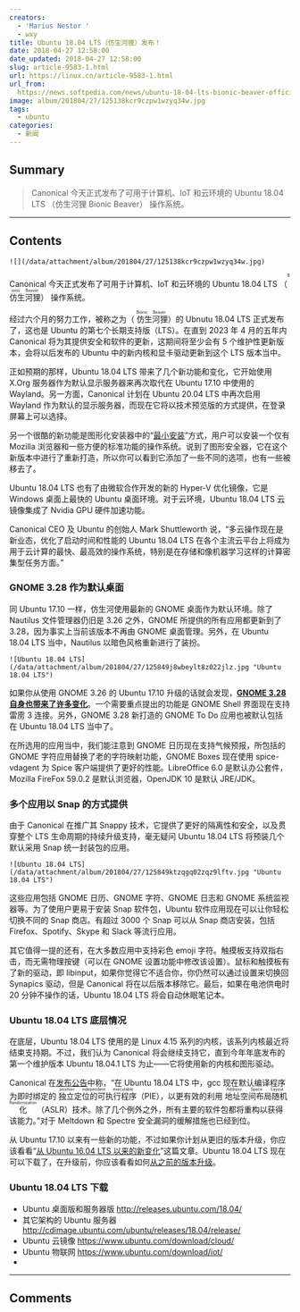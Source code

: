 ```yaml
---
creators:
  - 'Marius Nestor '
  - wxy
title: Ubuntu 18.04 LTS（仿生河狸）发布！
date: 2018-04-27 12:58:00
date_updated: 2018-04-27 12:58:00
slug: article-9583-1.html
url: https://linux.cn/article-9583-1.html
url_from: 
  https://news.softpedia.com/news/ubuntu-18-04-lts-bionic-beaver-officially-released-here-is-what-s-new-520856.shtml
image: album/201804/27/125138kcr9czpw1wzyq34w.jpg
tags:
  - ubuntu
categories:
  - 新闻
---
```


## Summary

> Canonical 今天正式发布了可用于计算机、IoT 和云环境的 Ubuntu 18.04 LTS （仿生河狸 Bionic Beaver） 操作系统。

***

<!-- more -->

## Contents

`![](/data/attachment/album/201804/27/125138kcr9czpw1wzyq34w.jpg)`

Canonical 今天正式发布了可用于计算机、IoT 和云环境的 Ubuntu 18.04 LTS （<ruby> 仿生河狸 <rp>  （ </rp> <rt>  Bionic Beaver </rt> <rp>  ） </rp></ruby>） 操作系统。

经过六个月的努力工作，被称之为（<ruby> 仿生河狸 <rp>  （ </rp> <rt>  Bionic Beaver </rt> <rp>  ） </rp></ruby>）的 Ubnutu 18.04 LTS 正式发布了，这也是 Ubuntu 的第七个长期支持版（LTS）。在直到 2023 年 4 月的五年内 Canonical 将为其提供安全和软件的更新，这期间将至少会有 5 个维护性更新版本，会将以后发布的 Ubuntu 中的新内核和显卡驱动更新到这个 LTS 版本当中。

正如预期的那样，Ubuntu 18.04 LTS 带来了几个新功能和变化，它开始使用 X.Org 服务器作为默认显示服务器来再次取代在 Ubuntu 17.10 中使用的 Wayland。另一方面，Canonical 计划在 Ubuntu 20.04 LTS 中再次启用 Wayland 作为默认的显示服务器，而现在它将以技术预览版的方式提供，在登录屏幕上可以选择。

另一个很酷的新功能是图形化安装器中的“[最小安装](https://news.softpedia.com/news/ubuntu-18-04-lts-will-let-users-choose-between-normal-and-minimal-installation-520640.shtml)”方式，用户可以安装一个仅有 Mozilla 浏览器和一些方便的标准功能的操作系统。说到了图形安全器，它在这个新版本中进行了重新打造，所以你可以看到它添加了一些不同的选项，也有一些被移去了。

Ubuntu 18.04 LTS 也有了由微软合作开发的新的 Hyper-V 优化镜像，它是 Windows 桌面上最快的 Ubuntu 桌面环境。对于云环境，Ubuntu 18.04 LTS 云镜像集成了 Nvidia GPU 硬件加速功能。

Canonical CEO 及 Ubuntu 的创始人 Mark Shuttleworth 说，“多云操作现在是新业态，优化了启动时间和性能的 Ubuntu 18.04 LTS 在各个主流云平台上将成为用于云计算的最快、最高效的操作系统，特别是在存储和像机器学习这样的计算密集型任务方面。”

### GNOME 3.28 作为默认桌面

同 Ubuntu 17.10 一样，仿生河使用最新的 GNOME 桌面作为默认环境。除了 Nautilus 文件管理器仍旧是 3.26 之外，GNOME 所提供的所有应用都更新到了 3.28，因为事实上当前该版本不再由 GNOME 桌面管理。另外，在 Ubuntu 18.04 LTS 当中，Nautilus 以暗色风格重新进行了装扮。

`![Ubuntu 18.04 LTS](/data/attachment/album/201804/27/125849j8wbeylt8z022jlz.jpg "Ubuntu 18.04 LTS")`

如果你从使用 GNOME 3.26 的 Ubuntu 17.10 升级的话就会发现，**[GNOME 3.28 自身也带来了许多变化](https://news.softpedia.com/news/gnome-3-28-desktop-environment-officially-released-here-s-what-s-new-520231.shtml)**。一个需要重点提出的功能是 GNOME Shell 界面现在支持雷雳 3 连接。另外，GNOME 3.28 新打造的 GNOME To Do 应用也被默认包括在 Ubuntu 18.04 LTS 当中了。

在所选用的应用当中，我们能注意到 GNOME 日历现在支持气候预报，所包括的 GNOME 字符应用替换了老的字符映射功能，GNOME Boxes 现在使用 spice-vdagent 为 Spice 客户端提供了更好的性能。LibreOffice 6.0 是默认办公套件，Mozilla FireFox 59.0.2 是默认浏览器，OpenJDK 10 是默认 JRE/JDK。

### 多个应用以 Snap 的方式提供

由于 Canonical 在推广其 Snappy 技术，它提供了更好的隔离性和安全，以及贯穿整个 LTS 生命周期的持续升级支持，毫无疑问 Ubuntu 18.04 LTS 将预装几个默认采用 Snap 统一封装包的应用。

`![Ubuntu 18.04 LTS](/data/attachment/album/201804/27/125849ktzqgq02zqz9lftv.jpg "Ubuntu 18.04 LTS")`

这些应用包括 GNOME 日历、GNOME 字符、GNOME 日志和 GNOME 系统监视器等。为了使用户更易于安装 Snap 软件包，Ubuntu 软件应用现在可以让你轻松切换不同的 Snap 商店。有超过 3000 个 Snap 可以从 Snap 商店安装，包括 Firefox、Spotify、Skype 和 Slack 等流行应用。

其它值得一提的还有，在大多数应用中支持彩色 emoji 字符。触摸板支持双指右击，而无需物理按键（可以在 GNOME 设置功能中修改该设置）。鼠标和触摸板有了新的驱动，即 libinput，如果你觉得它不适合你，你仍然可以通过设置来切换回 Synapics 驱动，但是 Canonical 将在以后版本移除它。最后，如果在电池供电时 20 分钟不操作的话，Ubuntu 18.04 LTS 将会自动休眠笔记本。

### Ubuntu 18.04 LTS 底层情况

在底层，Ubuntu 18.04 LTS 使用的是 Linux 4.15 系列的内核，该系列内核最近将结束支持期。不过，我们认为 Canonical 将会继续支持它，直到今年年底发布的第一个维护版本 Ubuntu 18.04.1 LTS 为止——它将使用新的内核和图形驱动。

Canonical 在[发布公告](https://wiki.ubuntu.com/BionicBeaver/ReleaseNotes)中称，“在 Ubuntu 18.04 LTS 中，gcc 现在默认编译程序为即时绑定的<ruby> 独立定位的可执行程序 <rp>  （ </rp> <rt>  position independent executable </rt> <rp>  ） </rp></ruby>（PIE），以更有效的利用<ruby> 地址空间布局随机化 <rp>  （ </rp> <rt>  Address Space Layout Randomization </rt> <rp>  ） </rp></ruby>（ASLR）技术。除了几个例外之外，所有主要的软件包都将重构以获得该能力。”对于 Meltdown 和 Spectre 安全漏洞的缓解措施也已经到位。

从 Ubuntu 17.10 以来有一些新的功能，不过如果你计划从更旧的版本升级，你应该看看“[从 Ubuntu 16.04 LTS 以来的新变化](https://linux.cn/article-9183-1.html)”这篇文章。Ubuntu 18.04 LTS 现在可以下载了，在升级前，你应该看看如何[从之前的版本升级](https://news.softpedia.com/news/how-to-upgrade-ubuntu-17-10-or-ubuntu-16-04-lts-to-ubuntu-18-04-lts-520854.shtml)。

### Ubuntu 18.04 LTS 下载

* Ubuntu 桌面版和服务器版 <http://releases.ubuntu.com/18.04/>
* 其它架构的 Ubuntu 服务器 <http://cdimage.ubuntu.com/ubuntu/releases/18.04/release/>
* Ubuntu 云镜像 <https://www.ubuntu.com/download/cloud/>
* Ubuntu 物联网 <https://www.ubuntu.com/download/iot/>
*

***

## Comments
